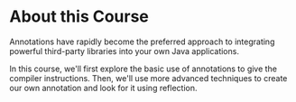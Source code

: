 # About this Course

Annotations have rapidly become the preferred approach to integrating powerful third-party libraries into your own Java applications. 

In this course, we'll first explore the basic use of annotations to give the compiler instructions. Then, we'll use more advanced techniques to create our own annotation and look for it using reflection.